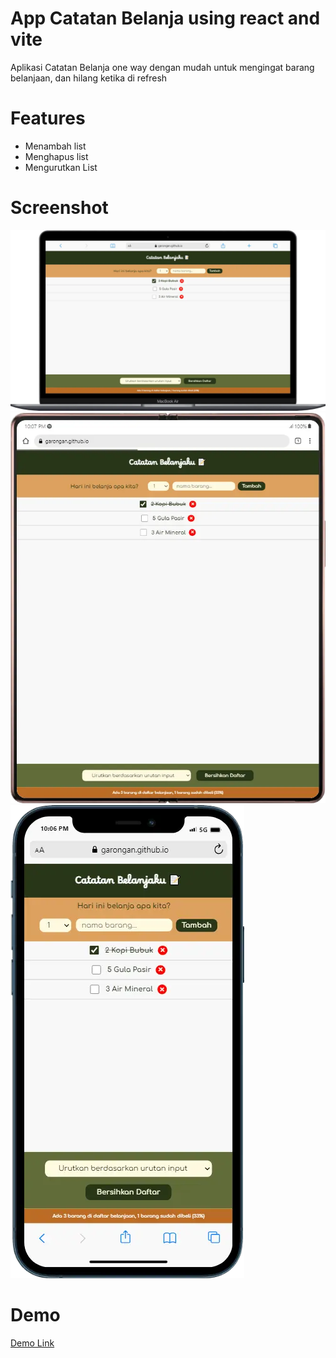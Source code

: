 # App Catatan Belanja using react and vite
  Aplikasi Catatan Belanja one way dengan mudah untuk mengingat barang belanjaan, dan hilang ketika di refresh
  
# Features
  - Menambah list
  - Menghapus list
  - Mengurutkan List

# Screenshot
  ![App Catatan Belanja](react-app-belanja-dekstop.webp)
  ![App Catatan Belanja](react-app-belanja-tablet.webp)
  ![App Catatan Belanja](react-app-belanja-mobile.webp)

# Demo
  [Demo Link](https://garongan.github.io/new-react-app-catatan-belanja)
